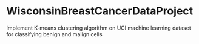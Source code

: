 # WisconsinBreastCancerDataProject
Implement K-means clustering algorithm on UCI machine learning dataset for classifying benign and malign cells

